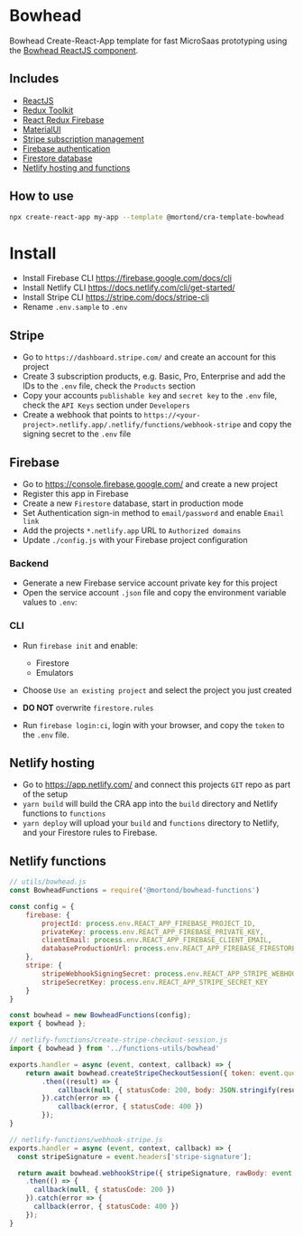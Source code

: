 # Bowhead

Bowhead Create-React-App template for fast MicroSaas prototyping using the [Bowhead ReactJS component](https://www.npmjs.com/package/@mortond/bowhead).

## Includes

- [ReactJS](https://reactjs.org/)
- [Redux Toolkit](https://redux-toolkit.js.org)
- [React Redux Firebase](https://react-redux-firebase.com/)
- [MaterialUI](https://material-ui.com/)
- [Stripe subscription management](https://stripe.com/docs/billing/subscriptions/customer-portal)
- [Firebase authentication](https://firebase.google.com/docs/auth)
- [Firestore database](https://firebase.google.com/docs/firestore)
- [Netlify hosting and functions](https://docs.netlify.com/)

## How to use

```bash
npx create-react-app my-app --template @mortond/cra-template-bowhead
```

# Install 

- Install Firebase CLI https://firebase.google.com/docs/cli
- Install Netlify CLI https://docs.netlify.com/cli/get-started/
- Install Stripe CLI https://stripe.com/docs/stripe-cli
- Rename `.env.sample` to `.env`

## Stripe

- Go to `https://dashboard.stripe.com/` and create an account for this project
- Create 3 subscription products, e.g. Basic, Pro, Enterprise and add the IDs to the `.env` file, check the `Products` section
- Copy your accounts `publishable key` and `secret key` to the `.env` file, check the `API Keys` section under `Developers`
- Create a webhook that points to `https://<your-project>.netlify.app/.netlify/functions/webhook-stripe` and copy the signing secret to the `.env` file

## Firebase

- Go to https://console.firebase.google.com/ and create a new project
- Register this app in Firebase
- Create a new `Firestore` database, start in production mode
- Set Authentication sign-in method to `email/password` and enable `Email link`
- Add the projects `*.netlify.app` URL to `Authorized domains`
- Update `./config.js` with your Firebase project configuration

### Backend

- Generate a new Firebase service account private key for this project
- Open the service account `.json` file and copy the environment variable values to `.env`:

### CLI

- Run `firebase init` and enable:
  - Firestore
  - Emulators

- Choose `Use an existing project` and select the project you just created
- **DO NOT** overwrite `firestore.rules`
- Run `firebase login:ci`, login with your browser, and copy the `token` to the `.env` file.

## Netlify hosting

- Go to https://app.netlify.com/ and connect this projects `GIT` repo as part of the setup
- `yarn build` will build the CRA app into the `build` directory and Netlify functions to `functions`
- `yarn deploy` will upload your `build` and `functions` directory to Netlify, and your Firestore rules to Firebase.


## Netlify functions



```javascript
// utils/bowhead.js
const BowheadFunctions = require('@mortond/bowhead-functions')

const config = {
    firebase: {
        projectId: process.env.REACT_APP_FIREBASE_PROJECT_ID,
        privateKey: process.env.REACT_APP_FIREBASE_PRIVATE_KEY,
        clientEmail: process.env.REACT_APP_FIREBASE_CLIENT_EMAIL,
        databaseProductionUrl: process.env.REACT_APP_FIREBASE_FIRESTORE_PROD_DATABASE_URL,
    },
    stripe: {
        stripeWebhookSigningSecret: process.env.REACT_APP_STRIPE_WEBHOOK_SIGNING_SECRET,
        stripeSecretKey: process.env.REACT_APP_STRIPE_SECRET_KEY
    }
}

const bowhead = new BowheadFunctions(config);
export { bowhead };

// netlify-functions/create-stripe-checkout-session.js
import { bowhead } from '../functions-utils/bowhead'

exports.handler = async (event, context, callback) => {
    return await bowhead.createStripeCheckoutSession({ token: event.queryStringParameters.token, body: event.body })
        .then((result) => {
            callback(null, { statusCode: 200, body: JSON.stringify(result) })
        }).catch(error => {
            callback(error, { statusCode: 400 })
        });
}

// netlify-functions/webhook-stripe.js
exports.handler = async (event, context, callback) => {
  const stripeSignature = event.headers['stripe-signature'];

  return await bowhead.webhookStripe({ stripeSignature, rawBody: event.body })
    .then(() => {
      callback(null, { statusCode: 200 })
    }).catch(error => {
      callback(error, { statusCode: 400 })
    });
}
```